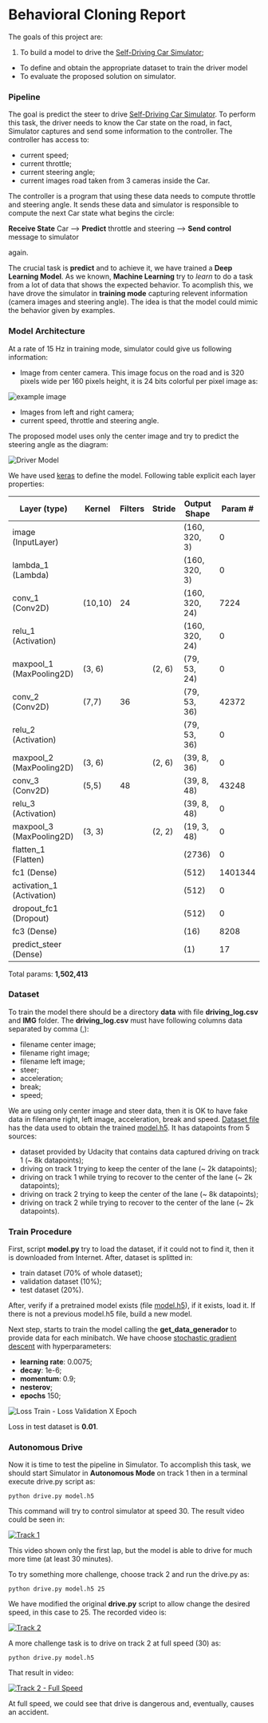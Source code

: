 # **Behavioral Cloning Report**

The goals of this project are:
1. To build a model to drive the [Self-Driving Car Simulator](https://github.com/udacity/self-driving-car-sim);
* To define and obtain the appropriate dataset to train the driver model
* To evaluate the proposed solution on simulator.

### Pipeline
The goal is predict the steer to drive [Self-Driving Car Simulator](https://github.com/udacity/self-driving-car-sim). To perform this task, the driver needs to know the Car state on the road, in fact, Simulator captures and send some information to the controller. The controller has access to:
* current speed;
* current throttle;
* current steering angle;
* current images road taken from 3 cameras inside the Car.

The controller is a program that using these data needs to compute throttle and steering angle. It sends these data and simulator is responsible to compute the next Car state what begins the circle:

**Receive State** Car --> **Predict** throttle and steering --> **Send control** message to simulator

again.

The crucial task is **predict** and to achieve it, we have trained a **Deep Learning Model**. As we known, **Machine Learning** try to *learn* to do a task from a lot of data that shows the expected behavior. To acomplish this, we have drove the simulator in **training mode** capturing relevent information (camera images and steering angle). The idea is that the model could mimic the behavior given by examples.

### Model Architecture
At a rate of 15 Hz in training mode, simulator could give us following information:
* Image from center camera. This image focus on the road and is 320 pixels wide per 160 pixels height, it is 24 bits colorful per pixel image as:

![example image](example_image.jpg)

* Images from left and right camera;
* current speed, throttle and steering angle.

The proposed model uses only the center image and try to predict the steering angle as the diagram:

![Driver Model](model.png)

We have used [keras](https://keras.io/) to define the model. Following table explicit each layer properties:


Layer (type) | Kernel | Filters | Stride | Output Shape | Param #   
-------------|--------|---------|--------|--------------|--------
image (InputLayer) | | | | (160, 320, 3) | 0
lambda_1 (Lambda) | | | | (160, 320, 3) | 0
conv_1 (Conv2D) | (10,10) | 24 | | (160, 320, 24) | 7224
relu_1 (Activation) | | | | (160, 320, 24) | 0
maxpool_1 (MaxPooling2D) | (3, 6) | | (2, 6) | (79, 53, 24) | 0
conv_2 (Conv2D) | (7,7) | 36 | | (79, 53, 36) | 42372
relu_2 (Activation) | | | | (79, 53, 36) | 0
maxpool_2 (MaxPooling2D) | (3, 6) | | (2, 6) | (39, 8, 36) | 0
conv_3 (Conv2D) | (5,5) | 48 | | (39, 8, 48) | 43248
relu_3 (Activation) | | | | (39, 8, 48) | 0
maxpool_3 (MaxPooling2D) | (3, 3) | | (2, 2) | (19, 3, 48) | 0
flatten_1 (Flatten) | | | | (2736) | 0
fc1 (Dense) | | | | (512) | 1401344
activation_1 (Activation) | | | | (512) | 0
dropout_fc1 (Dropout) | | | | (512) | 0
fc3 (Dense) | | | | (16) | 8208
predict_steer (Dense) | | | | (1) | 17

Total params: **1,502,413**

### Dataset
To train the model there should be a directory **data** with file **driving_log.csv** and **IMG** folder. The **driving_log.csv** must have following columns data separated by comma (,):

* filename center image;
* filename right image;
* filename left image;
* steer;
* acceleration;
* break;
* speed;

We are using only center image and steer data, then it is OK to have fake data in filename right, left image, acceleration, break and speed. [Dataset file](https://s3-us-west-1.amazonaws.com/carnd-dataset-hohne/dataset_carnd_behavioral_cloning.zip) has the data used to obtain the trained [model.h5](model.h5). It has datapoints from 5 sources:

* dataset provided by Udacity that contains data captured driving on track 1 (~ 8k datapoints);
* driving on track 1 trying to keep the center of the lane (~ 2k datapoints);
* driving on track 1 while trying to recover to the center of the lane (~ 2k datapoints);
* driving on track 2 trying to keep the center of the lane (~ 8k datapoints);
* driving on track 2 while trying to recover to the center of the lane (~ 2k datapoints).

### Train Procedure
First, script **model.py** try to load the dataset, if it could not to find it, then it is downloaded from Internet. After, dataset is splitted in:

* train dataset (70% of whole dataset);
* validation dataset (10%);
* test dataset (20%).

After, verify if a pretrained model exists (file [model.h5](model.h5)), if it exists, load it. If there is not a previous model.h5 file, build a new model.

Next step, starts to train the model calling the **get_data_generador** to provide data for each minibatch. We have choose [stochastic gradient descent](https://en.wikipedia.org/wiki/Stochastic_gradient_descent) with hyperparameters:

* **learning rate**: 0.0075;
* **decay**: 1e-6;
* **momentum**: 0.9;
* **nesterov**;
* **epochs** 150;

![Loss Train - Loss Validation X Epoch](train_history.png)

Loss in test dataset is **0.01**.

### Autonomous Drive

Now it is time to test the pipeline in Simulator. To accomplish this task, we should start Simulator in **Autonomous Mode** on track 1 then in a terminal execute drive.py script as:

```
python drive.py model.h5
```

This command will try to control simulator at speed 30. The result video could be seen in:

[![Track 1](example_image.jpg)](video_track_1.mp4)

This video shown only the first lap, but the model is able to drive for much more time (at least 30 minutes).

To try something more challenge, choose track 2 and run the drive.py as:

```
python drive.py model.h5 25
```

We have modified the original **drive.py** script to allow change the desired speed, in this case to 25. The recorded video is:

[![Track 2](example_image.jpg)](video_track_2.mp4)

A more challenge task is to drive on track 2 at full speed (30) as:

```
python drive.py model.h5
```

That result in video:

[![Track 2 - Full Speed](example_image.jpg)](video_track_3.mp4)


At full speed, we could see that drive is dangerous and, eventually, causes an accident.
